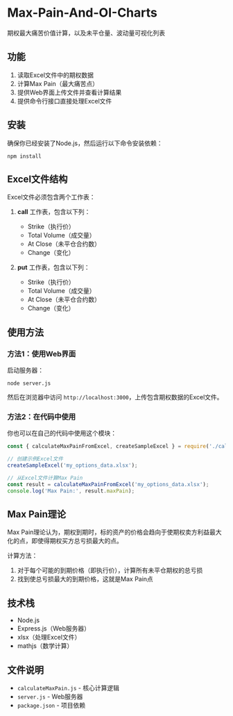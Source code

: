 # Max-Pain-And-OI-Charts
期权最大痛苦价值计算，以及未平仓量、波动量可视化列表

## 功能

1. 读取Excel文件中的期权数据
2. 计算Max Pain（最大痛苦点）
3. 提供Web界面上传文件并查看计算结果
4. 提供命令行接口直接处理Excel文件

## 安装

确保你已经安装了Node.js，然后运行以下命令安装依赖：

```
npm install
```

## Excel文件结构

Excel文件必须包含两个工作表：
1. **call** 工作表，包含以下列：
   - Strike（执行价）
   - Total Volume（成交量）
   - At Close（未平仓合约数）
   - Change（变化）

2. **put** 工作表，包含以下列：
   - Strike（执行价）
   - Total Volume（成交量）
   - At Close（未平仓合约数）
   - Change（变化）

## 使用方法

### 方法1：使用Web界面

启动服务器：

```
node server.js
```

然后在浏览器中访问 `http://localhost:3000`，上传包含期权数据的Excel文件。

### 方法2：在代码中使用

你也可以在自己的代码中使用这个模块：

```javascript
const { calculateMaxPainFromExcel, createSampleExcel } = require('./calculateMaxPain');

// 创建示例Excel文件
createSampleExcel('my_options_data.xlsx');

// 从Excel文件计算Max Pain
const result = calculateMaxPainFromExcel('my_options_data.xlsx');
console.log('Max Pain:', result.maxPain);
```

## Max Pain理论

Max Pain理论认为，期权到期时，标的资产的价格会趋向于使期权卖方利益最大化的点，即使得期权买方总亏损最大的点。

计算方法：
1. 对于每个可能的到期价格（即执行价），计算所有未平仓期权的总亏损
2. 找到使总亏损最大的到期价格，这就是Max Pain点

## 技术栈

- Node.js
- Express.js（Web服务器）
- xlsx（处理Excel文件）
- mathjs（数学计算）

## 文件说明

- `calculateMaxPain.js` - 核心计算逻辑
- `server.js` - Web服务器
- `package.json` - 项目依赖
